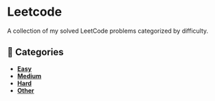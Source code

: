 # Leetcode

A collection of my solved LeetCode problems categorized by difficulty.

## 📂 Categories
- **[Easy](./easy)**
- **[Medium](./medium)**
- **[Hard](./hard)**
- **[Other](./other)**
